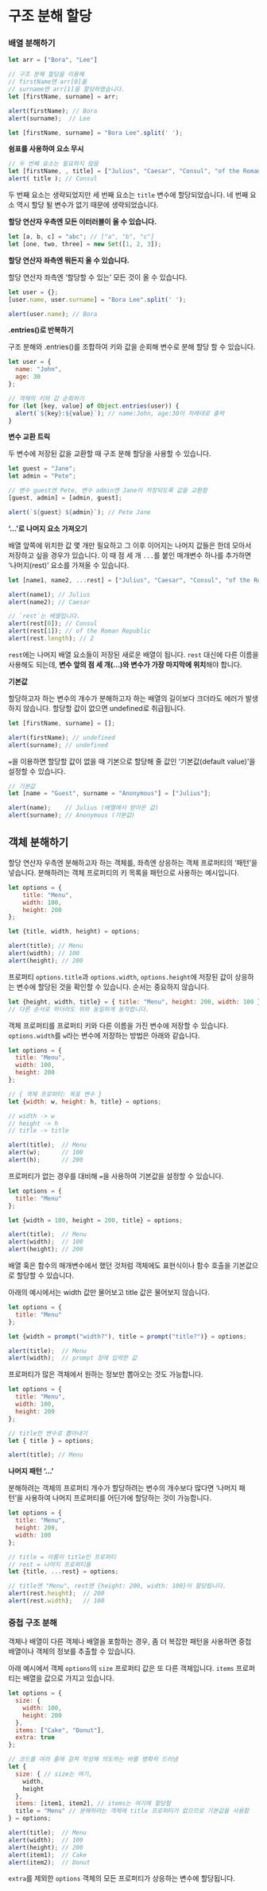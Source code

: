# 구조 분해 할당

### 배열 분해하기

```jsx
let arr = ["Bora", "Lee"]

// 구조 분해 할당을 이용해
// firstName엔 arr[0]을
// surname엔 arr[1]을 할당하였습니다.
let [firstName, surname] = arr;

alert(firstName); // Bora
alert(surname);  // Lee

let [firstName, surname] = "Bora Lee".split(' ');
```

**쉼표를 사용하여 요소 무시**

```jsx
// 두 번째 요소는 필요하지 않음
let [firstName, , title] = ["Julius", "Caesar", "Consul", "of the Roman Republic"];
alert( title ); // Consul
```

두 번째 요소는 생략되었지만 세 번째 요소는 `title` 변수에 할당되었습니다. 네 번째 요소 역시 할당 될 변수가 없기 때문에 생략되었습니다. 

**할당 연산자 우측엔 모든 이터러블이 올 수 있습니다.** 

```jsx
let [a, b, c] = "abc"; // ["a", "b", "c"]
let [one, two, three] = new Set([1, 2, 3]);
```

**할당 연산자 좌측엔 뭐든지 올 수 있습니다.**

할당 연산자 좌측엔 ‘할당할 수 있는’ 모든 것이 올 수 있습니다. 

```jsx
let user = {};
[user.name, user.surname] = "Bora Lee".split(' ');

alert(user.name); // Bora
```

**.entries()로 반복하기**

구조 분해와 .entries()를 조합하여 키와 값을 순회해 변수로 분해 할당 할 수 있습니다. 

```jsx
let user = {
  name: "John",
  age: 30
};

// 객체의 키와 값 순회하기
for (let [key, value] of Object.entries(user)) {
  alert(`${key}:${value}`); // name:John, age:30이 차례대로 출력
}
```

**변수 교환 트릭**

두 변수에 저장된 값을 교환할 때 구조 분해 할당을 사용할 수 있습니다. 

```jsx
let guest = "Jane";
let admin = "Pete";

// 변수 guest엔 Pete, 변수 admin엔 Jane이 저장되도록 값을 교환함
[guest, admin] = [admin, guest];

alert(`${guest} ${admin}`); // Pete Jane
```

**‘…’로 나머지 요소 가져오기**

배열 앞쪽에 위치한 값 몇 개만 필요하고 그 이후 이어지는 나머지 값들은 한데 모아서 저장하고 싶을 경우가 있습니다. 이 때 점 세 개 `...`를 붙인 매개변수 하나를 추가하면 ‘나머지(rest)’ 요소를 가져올 수 있습니다. 

```jsx
let [name1, name2, ...rest] = ["Julius", "Caesar", "Consul", "of the Roman Republic"];

alert(name1); // Julius
alert(name2); // Caesar

// `rest`는 배열입니다.
alert(rest[0]); // Consul
alert(rest[1]); // of the Roman Republic
alert(rest.length); // 2
```

`rest`에는 나머지 배열 요소들이 저장된 새로운 배열이 됩니다. `rest` 대신에 다른 이름을 사용해도 되는데, **변수 앞의 점 세 개(…)와 변수가 가장 마지막에 위치**해야 합니다.

**기본값**

할당하고자 하는 변수의 개수가 분해하고자 하는 배열의 길이보다 크더라도 에러가 발생하지 않습니다. 할당할 값이 없으면 undefined로 취급됩니다.

```jsx
let [firstName, surname] = [];

alert(firstName); // undefined
alert(surname); // undefined
```

`=`을 이용하면 할당할 값이 없을 때 기본으로 할당해 줄 값인 ‘기본값(default value)’을 설정할 수 있습니다. 

```jsx
// 기본값
let [name = "Guest", surname = "Anonymous"] = ["Julius"];

alert(name);    // Julius (배열에서 받아온 값)
alert(surname); // Anonymous (기본값)
```

## 객체 분해하기

할당 연산자 우측엔 분해하고자 하는 객체를, 좌측엔 상응하는 객체 프로퍼티의 ‘패턴’을 넣습니다. 분해하려는 객체 프로퍼티의 키 목록을 패턴으로 사용하는 예시입니다. 

```jsx
let options = {
	title: "Menu",
	width: 100,
	height: 200
};

let {title, width, height) = options;

alert(title); // Menu
alert(width); // 100
alert(height); // 200
```

프로퍼티 `options.title`과 `options.width`, `options.height`에 저장된 값이 상응하는 변수에 할당된 것을 확인할 수 있습니다. 순서는 중요하지 않습니다. 

```jsx
let {height, width, title} = { title: "Menu", height: 200, width: 100 }
// 다른 순서로 하더라도 위와 동일하게 동작합니다. 
```

객체 프로퍼티를 프로퍼티 키와 다른 이름을 가진 변수에 저장할 수 있습니다. `options.width`를 `w`라는 변수에 저장하는 방법은 아래와 같습니다. 

```jsx
let options = {
  title: "Menu",
  width: 100,
  height: 200
};

// { 객체 프로퍼티: 목표 변수 }
let {width: w, height: h, title} = options;

// width -> w
// height -> h
// title -> title

alert(title);  // Menu
alert(w);      // 100
alert(h);      // 200
```

프로퍼티가 없는 경우를 대비해 `=`을 사용하여 기본값을 설정할 수 있습니다. 

```jsx
let options = {
  title: "Menu"
};

let {width = 100, height = 200, title} = options;

alert(title);  // Menu
alert(width);  // 100
alert(height); // 200
```

배열 혹은 함수의 매개변수에서 했던 것처럼 객체에도 표현식이나 함수 호출을 기본값으로 할당할 수 있습니다. 

아래의 예시에서는 width 값만 물어보고 title 값은 물어보지 않습니다.

```jsx
let options = {
  title: "Menu"
};

let {width = prompt("width?"), title = prompt("title?")} = options;

alert(title);  // Menu
alert(width);  // prompt 창에 입력한 값
```

프로퍼티가 많은 객체에서 원하는 정보만 뽑아오는 것도 가능합니다. 

```jsx
let options = {
  title: "Menu",
  width: 100,
  height: 200
};

// title만 변수로 뽑아내기
let { title } = options;

alert(title); // Menu
```

**나머지 패턴 ‘…’**

분해하려는 객체의 프로퍼티 개수가 할당하려는 변수의 개수보다 많다면 ‘나머지 패턴’을 사용하여 나머지 프로퍼티를 어딘가에 할당하는 것이 가능합니다. 

```jsx
let options = {
  title: "Menu",
  height: 200,
  width: 100
};

// title = 이름이 title인 프로퍼티
// rest = 나머지 프로퍼티들
let {title, ...rest} = options;

// title엔 "Menu", rest엔 {height: 200, width: 100}이 할당됩니다.
alert(rest.height);  // 200
alert(rest.width);   // 100
```

### 중첩 구조 분해

객체나 배열이 다른 객체나 배열을 포함하는 경우, 좀 더 복잡한 패턴을 사용하면 중첩 배열이나 객체의 정보를 추출할 수 있습니다. 

아래 예시에서 객체 `options`의 `size` 프로퍼티 값은 또 다른 객체입니다. `items` 프로퍼티는 배열을 값으로 가지고 있습니다. 

```jsx
let options = {
  size: {
    width: 100,
    height: 200
  },
  items: ["Cake", "Donut"],
  extra: true
};

// 코드를 여러 줄에 걸쳐 작성해 의도하는 바를 명확히 드러냄
let {
  size: { // size는 여기,
    width,
    height
  },
  items: [item1, item2], // items는 여기에 할당함
  title = "Menu" // 분해하려는 객체에 title 프로퍼티가 없으므로 기본값을 사용함
} = options;

alert(title);  // Menu
alert(width);  // 100
alert(height); // 200
alert(item1);  // Cake
alert(item2);  // Donut
```

`extra`를 제외한 `options` 객체의 모든 프로퍼티가 상응하는 변수에 할당됩니다.
